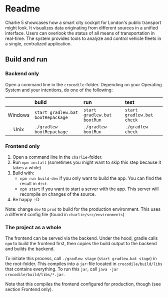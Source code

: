 # Readme

Charlie 5 showcases how a smart city cockpit for London's public transport might look. It visualizes data originating from different sources in a unified interface. Users can overlook the status of all means of transportation in real-time. The system provides tools to analyze and control vehicle fleets in a single, centralized application.

## Build and run

### Backend only

Open a command line in the `crocodile`-folder.
Depending on your Operating System and your intentions, do one of the following:

|         | build                             | run                         | test                      |
|:-------:|:----------------------------------|:----------------------------|:--------------------------|
| Windows | `start gradlew.bat bootRepackage` | `start gradlew.bat bootRun` | `start gradlew.bat check` |
| Unix    | `./gradlew bootRepackage`         | `./gradlew bootRun`         | `./gradlew check`         |

### Frontend only

1. Open a command line in the `charlie`-folder.
2. Run `npm install` (sometimes you might want to skip this step because it takes a while)
3. Build with:
    - `npm run build-dev` if you only want to build the app. You can find the result in `dist`.
    - `npm start` if you want to start a server with the app. This server will recompile on changes of the source.
4. Be happy =D

Note: change `dev` to `prod` to build for the production environment. This uses a different config file (found in `charlie/src/environments`)

### The project as a whole

The frontend can be served via the backend.
Under the hood, gradle calls `npm` to build the frontend first,
then copies the build output to the backend and builds the backend.

To initiate this process, call `./gradlew stage` (`start gradlew.bat stage`) in the root-folder.
This compiles into a `jar`-file located in `crocodile/build/libs` that contains everything.
To run this `jar`, call `java -jar crocodile/build/libs/*.jar`.

Note that this compiles the frontend configured for production, though (see section Frontend only).
